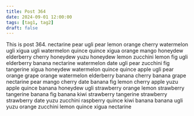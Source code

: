 ```yaml
---
title: Post 364
date: 2024-09-01 12:00:00
tags: [tag1, tag2]
draft: false
---
```

This is post 364.
nectarine
pear
ugli
pear
lemon
orange
cherry
watermelon
ugli
xigua
ugli
watermelon
quince
quince
xigua
orange
mango
honeydew
elderberry
cherry
honeydew
yuzu
honeydew
lemon
zucchini
lemon
fig
ugli
elderberry
banana
nectarine
watermelon
date
ugli
pear
zucchini
fig
tangerine
xigua
honeydew
watermelon
quince
quince
apple
ugli
pear
orange
grape
orange
watermelon
elderberry
banana
cherry
banana
grape
nectarine
pear
mango
cherry
date
banana
fig
lemon
cherry
apple
yuzu
apple
quince
banana
honeydew
ugli
strawberry
orange
lemon
strawberry
tangerine
banana
fig
banana
kiwi
strawberry
tangerine
strawberry
strawberry
date
yuzu
zucchini
raspberry
quince
kiwi
banana
banana
ugli
yuzu
orange
zucchini
lemon
quince
xigua
nectarine

